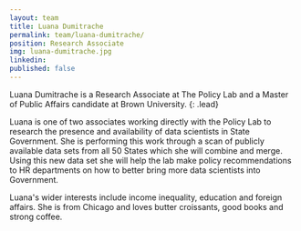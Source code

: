 ```yaml
---
layout: team
title: Luana Dumitrache
permalink: team/luana-dumitrache/
position: Research Associate
img: luana-dumitrache.jpg
linkedin:
published: false
---
```


Luana Dumitrache is a Research Associate at The Policy Lab and a Master of Public Affairs candidate at Brown University.
{: .lead}

Luana is one of two associates working directly with the Policy Lab to research the presence and availability of data scientists in State Government. She is performing this work through a scan of publicly available data sets from all 50 States which she will combine and merge. Using this new data set she will help the lab make policy recommendations to HR departments on how to better bring more data scientists into Government.

Luana's wider interests include income inequality, education and foreign affairs. She is from Chicago and loves butter croissants, good books and strong coffee.
